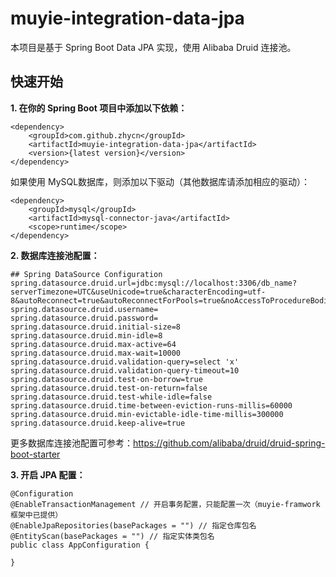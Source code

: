 # muyie-integration-data-jpa

本项目是基于 Spring Boot Data JPA 实现，使用 Alibaba Druid 连接池。

## 快速开始

**1. 在你的 Spring Boot 项目中添加以下依赖：**

```
<dependency>
    <groupId>com.github.zhycn</groupId>
    <artifactId>muyie-integration-data-jpa</artifactId>
    <version>{latest version}</version>
</dependency>
```

如果使用 MySQL数据库，则添加以下驱动（其他数据库请添加相应的驱动）：

```
<dependency>
    <groupId>mysql</groupId>
    <artifactId>mysql-connector-java</artifactId>
    <scope>runtime</scope>
</dependency>
```

**2. 数据库连接池配置：**

```
## Spring DataSource Configuration
spring.datasource.druid.url=jdbc:mysql://localhost:3306/db_name?serverTimezone=UTC&useUnicode=true&characterEncoding=utf-8&autoReconnect=true&autoReconnectForPools=true&noAccessToProcedureBodies=true&allowMultiQueries=true&zeroDateTimeBehavior=convertToNull
spring.datasource.druid.username=
spring.datasource.druid.password=
spring.datasource.druid.initial-size=8
spring.datasource.druid.min-idle=8
spring.datasource.druid.max-active=64
spring.datasource.druid.max-wait=10000
spring.datasource.druid.validation-query=select 'x'
spring.datasource.druid.validation-query-timeout=10
spring.datasource.druid.test-on-borrow=true
spring.datasource.druid.test-on-return=false
spring.datasource.druid.test-while-idle=false
spring.datasource.druid.time-between-eviction-runs-millis=60000
spring.datasource.druid.min-evictable-idle-time-millis=300000
spring.datasource.druid.keep-alive=true
```

更多数据库连接池配置可参考：https://github.com/alibaba/druid/druid-spring-boot-starter

**3. 开启 JPA 配置：**

```
@Configuration
@EnableTransactionManagement // 开启事务配置，只能配置一次（muyie-framwork框架中已提供）
@EnableJpaRepositories(basePackages = "") // 指定仓库包名
@EntityScan(basePackages = "") // 指定实体类包名
public class AppConfiguration {

}
```
